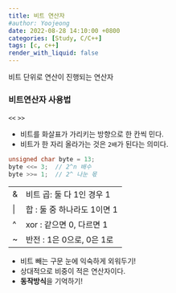 ```yaml
---
title: 비트 연산자
#author: Yoojeong
date: 2022-08-28 14:10:00 +0800
categories: [Study, C/C++]
tags: [c, c++]
render_with_liquid: false
---
```


비트 단위로 연산이 진행되는 연산자

### 비트연산자 사용법
`<<` `>>`

* 비트를 화살표가 가리키는 방향으로 한 칸씩 민다.
* 비트가 한 자리 올라가는 것은 `2배`가 된다는 의미다.


```cpp
unsigned char byte = 13;
byte <<= 3;  // 2^n 배수
byte >>= 1;  // 2^ 나눈 몫
```


|    |                             |
|----|-----------------------------|
| &  | 비트 곱: 둘 다 1인 경우 1     |
| \| | 합 : 둘 중 하나라도 1이면 1   |
| ^  | xor : 같으면 0, 다르면 1      |
| ~  | 반전 : 1은 0으로, 0은 1로     |


* 비트 빼는 구문 눈에 익숙하게 외워두기!
* 상대적으로 비중이 적은 연산자이다.
* **동작방식**을 기억하기!
